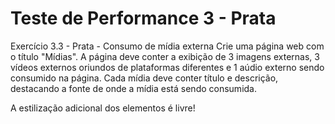 # Teste de Performance 3 - Prata

Exercício 3.3 - Prata - Consumo de mídia externa
Crie uma página web com o título "Mídias". A página deve conter a exibição de 3 imagens externas, 3 vídeos externos oriundos de plataformas diferentes e 1 aúdio externo sendo consumido na página. Cada mídia deve conter título e descrição, destacando a fonte de onde a mídia está sendo consumida.

A estilização adicional dos elementos é livre!
